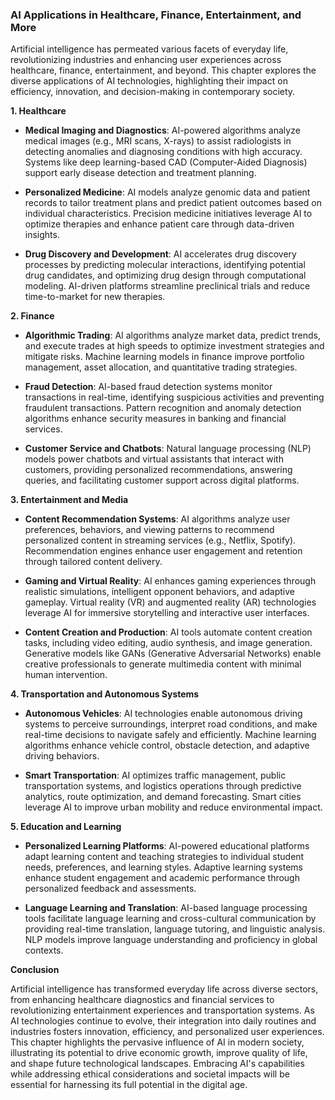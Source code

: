 ### AI Applications in Healthcare, Finance, Entertainment, and More

Artificial intelligence has permeated various facets of everyday life, revolutionizing industries and enhancing user experiences across healthcare, finance, entertainment, and beyond. This chapter explores the diverse applications of AI technologies, highlighting their impact on efficiency, innovation, and decision-making in contemporary society.

**1. Healthcare**

- **Medical Imaging and Diagnostics**: AI-powered algorithms analyze medical images (e.g., MRI scans, X-rays) to assist radiologists in detecting anomalies and diagnosing conditions with high accuracy. Systems like deep learning-based CAD (Computer-Aided Diagnosis) support early disease detection and treatment planning.
    
- **Personalized Medicine**: AI models analyze genomic data and patient records to tailor treatment plans and predict patient outcomes based on individual characteristics. Precision medicine initiatives leverage AI to optimize therapies and enhance patient care through data-driven insights.
    
- **Drug Discovery and Development**: AI accelerates drug discovery processes by predicting molecular interactions, identifying potential drug candidates, and optimizing drug design through computational modeling. AI-driven platforms streamline preclinical trials and reduce time-to-market for new therapies.
    

**2. Finance**

- **Algorithmic Trading**: AI algorithms analyze market data, predict trends, and execute trades at high speeds to optimize investment strategies and mitigate risks. Machine learning models in finance improve portfolio management, asset allocation, and quantitative trading strategies.
    
- **Fraud Detection**: AI-based fraud detection systems monitor transactions in real-time, identifying suspicious activities and preventing fraudulent transactions. Pattern recognition and anomaly detection algorithms enhance security measures in banking and financial services.
    
- **Customer Service and Chatbots**: Natural language processing (NLP) models power chatbots and virtual assistants that interact with customers, providing personalized recommendations, answering queries, and facilitating customer support across digital platforms.
    

**3. Entertainment and Media**

- **Content Recommendation Systems**: AI algorithms analyze user preferences, behaviors, and viewing patterns to recommend personalized content in streaming services (e.g., Netflix, Spotify). Recommendation engines enhance user engagement and retention through tailored content delivery.
    
- **Gaming and Virtual Reality**: AI enhances gaming experiences through realistic simulations, intelligent opponent behaviors, and adaptive gameplay. Virtual reality (VR) and augmented reality (AR) technologies leverage AI for immersive storytelling and interactive user interfaces.
    
- **Content Creation and Production**: AI tools automate content creation tasks, including video editing, audio synthesis, and image generation. Generative models like GANs (Generative Adversarial Networks) enable creative professionals to generate multimedia content with minimal human intervention.
    

**4. Transportation and Autonomous Systems**

- **Autonomous Vehicles**: AI technologies enable autonomous driving systems to perceive surroundings, interpret road conditions, and make real-time decisions to navigate safely and efficiently. Machine learning algorithms enhance vehicle control, obstacle detection, and adaptive driving behaviors.
    
- **Smart Transportation**: AI optimizes traffic management, public transportation systems, and logistics operations through predictive analytics, route optimization, and demand forecasting. Smart cities leverage AI to improve urban mobility and reduce environmental impact.
    

**5. Education and Learning**

- **Personalized Learning Platforms**: AI-powered educational platforms adapt learning content and teaching strategies to individual student needs, preferences, and learning styles. Adaptive learning systems enhance student engagement and academic performance through personalized feedback and assessments.
    
- **Language Learning and Translation**: AI-based language processing tools facilitate language learning and cross-cultural communication by providing real-time translation, language tutoring, and linguistic analysis. NLP models improve language understanding and proficiency in global contexts.
    

**Conclusion**

Artificial intelligence has transformed everyday life across diverse sectors, from enhancing healthcare diagnostics and financial services to revolutionizing entertainment experiences and transportation systems. As AI technologies continue to evolve, their integration into daily routines and industries fosters innovation, efficiency, and personalized user experiences. This chapter highlights the pervasive influence of AI in modern society, illustrating its potential to drive economic growth, improve quality of life, and shape future technological landscapes. Embracing AI's capabilities while addressing ethical considerations and societal impacts will be essential for harnessing its full potential in the digital age.
